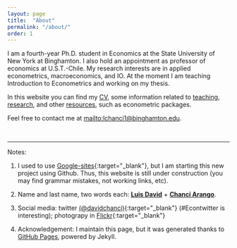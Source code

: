 ```yaml
---
layout: page
title:  "About"
permalink: "/about/"
order: 1
---
```


I am a fourth-year Ph.D. student in Economics at the State University of New York at Binghamton. I also hold an appointment as professor of economics at U.S.T.-Chile. My research interests are in applied econometrics, macroeconomics, and IO. At the moment I am teaching Introduction to Econometrics and working on my thesis.

In this website you can find my [CV](/CV), some information related to [teaching](/teaching/), [research](/research/), and other [resources](/resources/), such as econometric packages.

Feel free to contact me at <mailto:lchanci1@binghamton.edu>.

$$\,$$

------
Notes:

1.  I used to use [Google-sites](https://sites.google.com/site/davidchanci){:target="\_blank"}, but I am starting this new project using Github. Thus, this website is still under construction (you may find grammar mistakes, not working links, etc).

2.  Name and last name, two words each: <u><b>Luis David</b></u> + <u><b>Chancí Arango</b></u>.

3.  Social media: twitter [(@davidchanci)](http://twitter.com/davidchanci){:target="\_blank"} (#Econtwitter is interesting); photograpy in  [Flickr](https://www.flickr.com/davidchanci/){:target="\_blank"}

4.  Acknowledgement: I maintain this page, but it was generated thanks to [GitHub Pages](https://pages.github.com/), powered by Jekyll.
